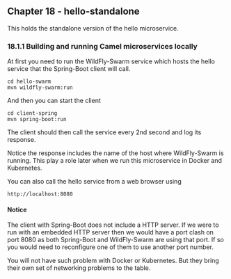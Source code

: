 Chapter 18 - hello-standalone
-----------------------------

This holds the standalone version of the hello microservice.

### 18.1.1 Building and running Camel microservices locally

At first you need to run the WildFly-Swarm service which hosts the hello service 
that the Spring-Boot client will call.

    cd hello-swarm
    mvn wildfly-swarm:run
    
And then you can start the client 

    cd client-spring
    mvn spring-boot:run

The client should then call the service every 2nd second and log its response.

Notice the response includes the name of the host where WildFly-Swarm is running.
This play a role later when we run this microservice in Docker and Kubernetes.

You can also call the hello service from a web browser using

    http://localhost:8080

#### Notice

The client with Spring-Boot does not include a HTTP server. If we were
to run with an embedded HTTP server then we would have a port clash on port 8080
as both Spring-Boot and WildFly-Swarm are using that port. If so you would need
to reconfigure one of them to use another port number.
    
You will not have such problem with Docker or Kubernetes. But they bring their
own set of networking problems to the table.  
